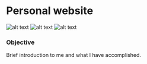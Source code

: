 # Personal website

![alt text](https://img.shields.io/badge/uses-React-blue.svg)  ![alt text](https://img.shields.io/badge/uses-Javascript-blue.svg) ![alt text](https://img.shields.io/badge/uses-CSS3-blue.svg)

### Objective
Brief introduction to me and what I have accomplished.
